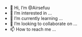 - 👋 Hi, I’m @Airsefuu
- 👀 I’m interested in ...
- 🌱 I’m currently learning ...
- 💞️ I’m looking to collaborate on ...
- 📫 How to reach me ...

<!---
Airsefuu/Airsefuu is a ✨ special ✨ repository because its `README.md` (this file) appears on your GitHub profile.
You can click the Preview link to take a look at your changes.
--->
